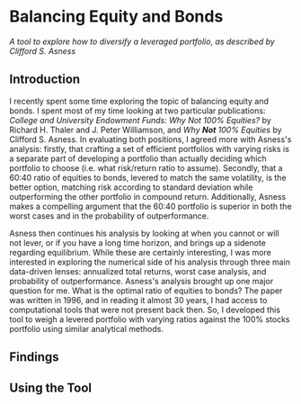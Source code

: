 # Balancing Equity and Bonds
*A tool to explore how to diversify a leveraged portfolio, as described by Clifford S. Asness*

## Introduction
I recently spent some time exploring the topic of balancing equity and bonds. I spent most of my time looking at two particular publications: *College and University Endowment Funds: Why Not 100% Equities?* by Richard H. Thaler and J. Peter Williamson, and *Why **Not** 100% Equities* by Clifford S. Asness. In evaluating both positions, I agreed more with Asness's analysis: firstly, that crafting a set of efficient portfolios with varying risks is a separate part of developing a portfolio than actually deciding which portfolio to choose (i.e. what risk/return ratio to assume). Secondly, that a 60:40 ratio of equities to bonds, levered to match the same volatility, is the better option, matching risk according to standard deviation while outperforming the other portfolio in compound return. Additionally, Asness makes a compelling argument that the 60:40 portfolio is superior in both the worst cases and in the probability of outperformance. 

Asness then continues his analysis by looking at when you cannot or will not lever, or if you have a long time horizon, and brings up a sidenote regarding equilibrium. While these are certainly interesting, I was more interested in exploring the numerical side of his analysis through three main data-driven lenses: annualized total returns, worst case analysis, and probability of outperformance. Asness's analysis brought up one major question for me. What is the optimal ratio of equities to bonds? The paper was written in 1996, and in reading it almost 30 years, I had access to computational tools that were not present back then. So, I developed this tool to weigh a levered portfolio with varying ratios against the 100% stocks portfolio using similar analytical methods. 

## Findings

## Using the Tool
